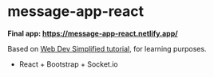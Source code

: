 # message-app-react
**Final app: https://message-app-react.netlify.app/**

Based on [Web Dev Simplified tutorial](https://youtu.be/tBr-PybP_9c), for learning purposes.
* React + Bootstrap + Socket.io
